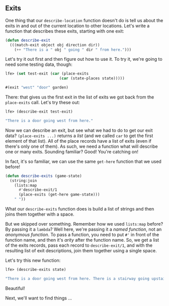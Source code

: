 ## Exits

One thing that our ``describe-location`` function doesn't do is tell us about the exits in and out of the current location to other locations. Let's write a function that describes these exits, starting with one exit:

```lisp
(defun describe-exit
  (((match-exit object obj direction dir))
    (++ "There is a " obj " going " dir " from here.")))
```

Let's try it out first and then figure out how to use it. To try it, we're going to need some testing data, though:

```lisp
lfe> (set test-exit (car (place-exits
                        (car (state-places state)))))
```
```lisp
#(exit "west" "door" garden)
```

There: that gives us the first exit in the list of exits we got back from the
``place-exits`` call. Let's try these out:

```lisp
lfe> (describe-exit test-exit)
```
```lisp
"There is a door going west from here."
```

Now we can describe an exit, but see what we had to do to get our exit data? ``(place-exits ...)`` returns a *list* (and we called ``car`` to get the first element of that list). All of the place records have a list of exits (even if there's only one of them). As such, we need a function what will describe one or many exits. Sounding familiar? Good! You're catching on!

In fact, it's so familiar, we can use the same ``get-here`` function that we used before!

```lisp
(defun describe-exits (game-state)
  (string:join
    (lists:map
      #'describe-exit/1
      (place-exits (get-here game-state)))
    " "))
```

What our ``describe-exits`` function does is build a list of strings and then joins them together with a space.

But we skipped over something. Remember how we used ``lists:map`` before? By passing it a ``lambda``? Well here, we're passing it a *named function*, not an *anonymous function*. To pass a function, you need to put ``#'`` in front of the function name, and then it's *arity* after the function name. So, we get a list of the exits records, pass each record to ``describe-exit/1``, and with the resulting list of exit descriptions, join them together using a single space.

Let's try this new function:

```lisp
lfe> (describe-exits state)
```
```lisp
"There is a door going west from here. There is a stairway going upstairs from here."
```

Beautiful!

Next, we'll want to find things ...

